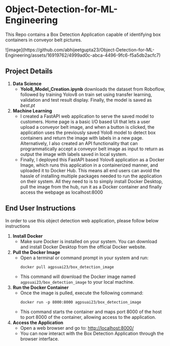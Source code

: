 <!DOCTYPE html>
<html lang="en">
<head>
<meta charset="UTF-8">
<meta name="viewport" content="width=device-width, initial-scale=1.0">
</head>
<body>
<h1>Object-Detection-for-ML-Engineering</h1>
<p>This Repo contains a Box Detection Application capable of identifying box containers in conveyor belt pictures.</p>
![image](https://github.com/abhijeetgupta23/Object-Detection-for-ML-Engineering/assets/16919762/4999ad0c-abca-4496-9fc6-f5a5db2acfc7)
<h2>Project Details</h2>

<ol>
  <li><strong>Data Science</strong>
    <ul>
      <li><b>Yolo8_Model_Creation.ipynb</b> downloads the dataset from Roboflow, followed by training Yolov8 on train set using transfer learning, validation and test result display. Finally, the model is saved as <i>best.pt</i></li>
    </ul>
  </li>

  <li><strong>Machine Learning </strong>
    <ul>
      <li>I created a FastAPI web application to serve the saved model to customers. Home page is a basic I/O based UI that lets a user upload a conveyor belt image, and when a button is clicked, the application uses the previously saved Yolo8 model to detect box containers and return the image with labels in a new page. Alternatively, I also created an API functionality that can programmatically accept a conveyor belt image as input to return as output the image with labels saved in local system. </li>
      <li>Finally, I deployed this FastAPI based Yolov8 application as a Docker Image, which runs this application in a containerized manner, and uploaded it to Docker Hub. This means all end users can avoid the hassle of installing multiple packages needed to run the application on their system. All they need to is to simply install Docker Desktop, pull the image from the hub, run it as a Docker container and finally access the webpage as localhost:8000</li>
    </ul>
  </li>
</ol>
  
  

<h2>End User Instructions</h2>
In order to use this object detection web application, please follow below instructions
<ol>
  <li><strong>Install Docker</strong>
    <ul>
      <li>Make sure Docker is installed on your system. You can download and install Docker Desktop from the official Docker website.</li>
    </ul>
  </li>

  <li><strong>Pull the Docker Image</strong>
    <ul>
      <li>Open a terminal or command prompt in your system and run:
        <pre><code>docker pull agpsuai23/box_detection_image</code></pre>
      </li>
      <li>This command will download the Docker image named <code>agpsuai23/box_detection_image</code> to your local machine.</li>
    </ul>
  </li>

  <li><strong>Run the Docker Container</strong>
    <ul>
      <li>Once the image is pulled, execute the following command:
        <pre><code>docker run -p 8000:8000 agpsuai23/box_detection_image</code></pre>
      </li>
      <li>This command starts the container and maps port 8000 of the host to port 8000 of the container, allowing access to the application.</li>
    </ul>
  </li>

  <li><strong>Access the Application</strong>
    <ul>
      <li>Open a web browser and go to: <a href="http://localhost:8000/" target="_blank">http://localhost:8000/</a></li>
      <li>You can now interact with the Box Detection Application through the browser interface.</li>
    </ul>
  </li>
</ol>

</body>
</html>
